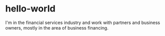 # hello-world
I'm in the financial services industry and work with partners and business owners, mostly in the area of business financing.
